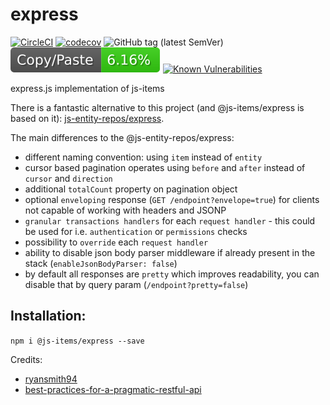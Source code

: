 # express

[![CircleCI](https://circleci.com/gh/js-items/express.svg?style=svg)](https://circleci.com/gh/js-items/express)
[![codecov](https://codecov.io/gh/js-items/express/branch/master/graph/badge.svg)](https://codecov.io/gh/js-items/express)
![GitHub tag (latest SemVer)](https://img.shields.io/github/tag/js-items/express.svg)
![jscpd](assets/jscpd-badge.svg)
[![Known Vulnerabilities](https://snyk.io/test/github/js-items/express/badge.svg?targetFile=package.json)](https://snyk.io/test/github/js-items/express?targetFile=package.json)

express.js implementation of js-items

There is a fantastic alternative to this project (and @js-items/express is based on it):
[js-entity-repos/express](https://github.com/js-entity-repos/express).

The main differences to the @js-entity-repos/express:

- different naming convention: using `item` instead of `entity`
- cursor based pagination operates using `before` and `after` instead of `cursor` and `direction`
- additional `totalCount` property on pagination object
- optional `enveloping` response (`GET /endpoint?envelope=true`) for clients not capable of working with headers and JSONP
- `granular transactions handlers` for each `request handler` - this could be used for i.e. `authentication` or `permissions` checks
- possibility to `override` each `request handler`
- ability to disable json body parser middleware if already present in the stack (`enableJsonBodyParser: false`)
- by default all responses are `pretty` which improves readability, you can disable that by query param (`/endpoint?pretty=false`)

## Installation:

`npm i @js-items/express --save`

Credits:

- [ryansmith94](https://github.com/ryansmith94)
- [best-practices-for-a-pragmatic-restful-api](https://www.vinaysahni.com/best-practices-for-a-pragmatic-restful-api)
